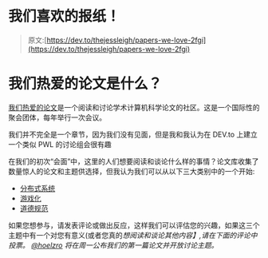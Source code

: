 # 我们喜欢的报纸！

> 原文:[https://dev.to/thejessleigh/papers-we-love-2fgi](https://dev.to/thejessleigh/papers-we-love-2fgi)

# 我们热爱的论文是什么？

[我们热爱的论文](https://paperswelove.org/)是一个阅读和讨论学术计算机科学论文的社区。这是一个国际性的聚会团体，每年举行一次会议。

我们并不完全是一个章节，因为我们没有见面，但是我和我认为在 DEV.to 上建立一个类似 PWL 的讨论组会很有趣

在我们的初次“会面”中，这里的人们想要阅读和谈论什么样的事情？论文库收集了数量惊人的论文和主题供选择，但我认为我们可以从以下三大类别中的一个开始:

*   [分布式系统](https://github.com/papers-we-love/papers-we-love/tree/master/distributed_systems)
*   [游戏化](https://github.com/papers-we-love/papers-we-love/tree/master/gamification)
*   [道德规范](https://github.com/papers-we-love/papers-we-love/tree/master/ethics)

如果您想参与，请发表评论或做出反应，这样我们可以评估您的兴趣，如果这三个主题中有一个对您有意义(或者您真的*想阅读和谈论其他内容】,请在下面的评论中投票。 [@hoelzro](https://dev.to/hoelzro) 将在周一公布我们的第一篇论文并开放讨论主题。*